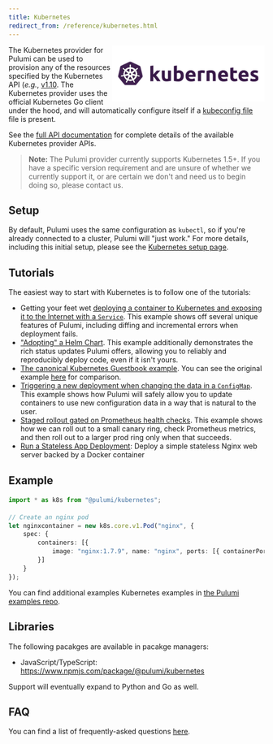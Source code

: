 ```yaml
---
title: Kubernetes
redirect_from: /reference/kubernetes.html
---
```


<img src="/images/quickstart/k8s-purple.png" align="right">

The Kubernetes provider for Pulumi can be used to provision any of the resources specified by the
Kubernetes API (_e.g._, [v1.10](https://kubernetes.io/docs/reference/generated/kubernetes-api/v1.10/). The
Kubernetes provider uses the official Kubernetes Go client under the hood, and will automatically
configure itself if a [kubeconfig
file](https://kubernetes.io/docs/tasks/access-application-cluster/configure-access-multiple-clusters/)
file is present.

See the [full API documentation](/reference/pkg/nodejs/@pulumi/kubernetes/index.html) for complete details of
the available Kubernetes provider APIs.

> **Note:** The Pulumi provider currently supports Kubernetes 1.5+.  If you have a specific version
> requirement and are unsure of whether we currently support it, or are certain we don't and need us
> to begin doing so, please contact us.

## Setup

By default, Pulumi uses the same configuration as `kubectl`, so if you're already connected to a cluster, Pulumi will
"just work." For more details, including this initial setup, please see the [Kubernetes setup page](./setup.html).

## Tutorials

The easiest way to start with Kubernetes is to follow one of the tutorials:

* Getting your feet wet [deploying a container to Kubernetes and exposing it to the Internet with a
    `Service`](./tutorial-exposed-deployment.html). This example shows off several unique features of
    Pulumi, including diffing and incremental errors when deployment fails.
* ["Adopting" a Helm Chart](./tutorial-wordpress-chart.html). This example additionally demonstrates
   the rich status updates Pulumi offers, allowing you to reliably and reproducibly deploy code,
   even if it isn't yours.
* [The canonical Kubernetes Guestbook example](./tutorial-guestbook.html). You can see the original
   example [here](https://github.com/pulumi/examples/tree/master/kubernetes-ts-guestbook) for
   comparison.
* [Triggering a new deployment when changing the data in a
   `ConfigMap`](./tutorial-configmap-rollout.html).
   This example shows how Pulumi will safely allow you to update containers to use new configuration
   data in a way that is natural to the user.
* [Staged rollout gated on Prometheus health checks](./tutorial-p8s-rollout.html). This example
  shows how we can roll out to a small canary ring, check Prometheus metrics, and then roll out to a
  larger prod ring only when that succeeds.
* [Run a Stateless App Deployment](./tutorial-stateless-app.html): Deploy a simple stateless Nginx web server backed
    by a Docker container

## Example

```typescript
import * as k8s from "@pulumi/kubernetes";

// Create an nginx pod
let nginxcontainer = new k8s.core.v1.Pod("nginx", {
    spec: {
        containers: [{
            image: "nginx:1.7.9", name: "nginx", ports: [{ containerPort: 80 }]
        }]
    }
});
```

You can find additional examples Kubernetes examples in [the Pulumi examples repo](https://github.com/pulumi/examples).

## Libraries

The following pacakges are available in pacakge managers:

* JavaScript/TypeScript: https://www.npmjs.com/package/@pulumi/kubernetes

Support will eventually expand to Python and Go as well.

## FAQ

You can find a list of frequently-asked questions [here](./faq.html).
